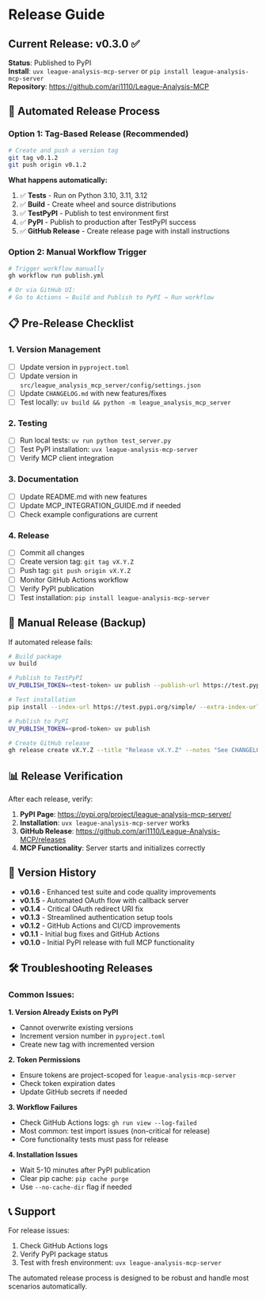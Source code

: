 # Release Guide

## Current Release: v0.3.0 ✅

**Status**: Published to PyPI  
**Install**: `uvx league-analysis-mcp-server` or `pip install league-analysis-mcp-server`  
**Repository**: https://github.com/ari1110/League-Analysis-MCP

## 🚀 Automated Release Process

### Option 1: Tag-Based Release (Recommended)
```bash
# Create and push a version tag
git tag v0.1.2
git push origin v0.1.2
```

**What happens automatically:**
1. ✅ **Tests** - Run on Python 3.10, 3.11, 3.12
2. ✅ **Build** - Create wheel and source distributions
3. ✅ **TestPyPI** - Publish to test environment first
4. ✅ **PyPI** - Publish to production after TestPyPI success
5. ✅ **GitHub Release** - Create release page with install instructions

### Option 2: Manual Workflow Trigger
```bash
# Trigger workflow manually
gh workflow run publish.yml

# Or via GitHub UI:
# Go to Actions → Build and Publish to PyPI → Run workflow
```

## 📋 Pre-Release Checklist

### 1. Version Management
- [ ] Update version in `pyproject.toml`
- [ ] Update version in `src/league_analysis_mcp_server/config/settings.json`
- [ ] Update `CHANGELOG.md` with new features/fixes
- [ ] Test locally: `uv build && python -m league_analysis_mcp_server`

### 2. Testing
- [ ] Run local tests: `uv run python test_server.py`
- [ ] Test PyPI installation: `uvx league-analysis-mcp-server`
- [ ] Verify MCP client integration

### 3. Documentation
- [ ] Update README.md with new features
- [ ] Update MCP_INTEGRATION_GUIDE.md if needed
- [ ] Check example configurations are current

### 4. Release
- [ ] Commit all changes
- [ ] Create version tag: `git tag vX.Y.Z`
- [ ] Push tag: `git push origin vX.Y.Z`
- [ ] Monitor GitHub Actions workflow
- [ ] Verify PyPI publication
- [ ] Test installation: `pip install league-analysis-mcp-server`

## 🔧 Manual Release (Backup)

If automated release fails:

```bash
# Build package
uv build

# Publish to TestPyPI
UV_PUBLISH_TOKEN=<test-token> uv publish --publish-url https://test.pypi.org/legacy/

# Test installation
pip install --index-url https://test.pypi.org/simple/ --extra-index-url https://pypi.org/simple/ league-analysis-mcp-server

# Publish to PyPI
UV_PUBLISH_TOKEN=<prod-token> uv publish

# Create GitHub release
gh release create vX.Y.Z --title "Release vX.Y.Z" --notes "See CHANGELOG.md for details"
```

## 📊 Release Verification

After each release, verify:

1. **PyPI Page**: https://pypi.org/project/league-analysis-mcp-server/
2. **Installation**: `uvx league-analysis-mcp-server` works
3. **GitHub Release**: https://github.com/ari1110/League-Analysis-MCP/releases
4. **MCP Functionality**: Server starts and initializes correctly

## 🔄 Version History

- **v0.1.6** - Enhanced test suite and code quality improvements
- **v0.1.5** - Automated OAuth flow with callback server
- **v0.1.4** - Critical OAuth redirect URI fix
- **v0.1.3** - Streamlined authentication setup tools
- **v0.1.2** - GitHub Actions and CI/CD improvements
- **v0.1.1** - Initial bug fixes and GitHub Actions
- **v0.1.0** - Initial PyPI release with full MCP functionality

## 🛠️ Troubleshooting Releases

### Common Issues:

**1. Version Already Exists on PyPI**
- Cannot overwrite existing versions
- Increment version number in `pyproject.toml`
- Create new tag with incremented version

**2. Token Permissions**
- Ensure tokens are project-scoped for `league-analysis-mcp-server`
- Check token expiration dates
- Update GitHub secrets if needed

**3. Workflow Failures**
- Check GitHub Actions logs: `gh run view --log-failed`
- Most common: test import issues (non-critical for release)
- Core functionality tests must pass for release

**4. Installation Issues**
- Wait 5-10 minutes after PyPI publication
- Clear pip cache: `pip cache purge`
- Use `--no-cache-dir` flag if needed

## 📞 Support

For release issues:
1. Check GitHub Actions logs
2. Verify PyPI package status
3. Test with fresh environment: `uvx league-analysis-mcp-server`

The automated release process is designed to be robust and handle most scenarios automatically.